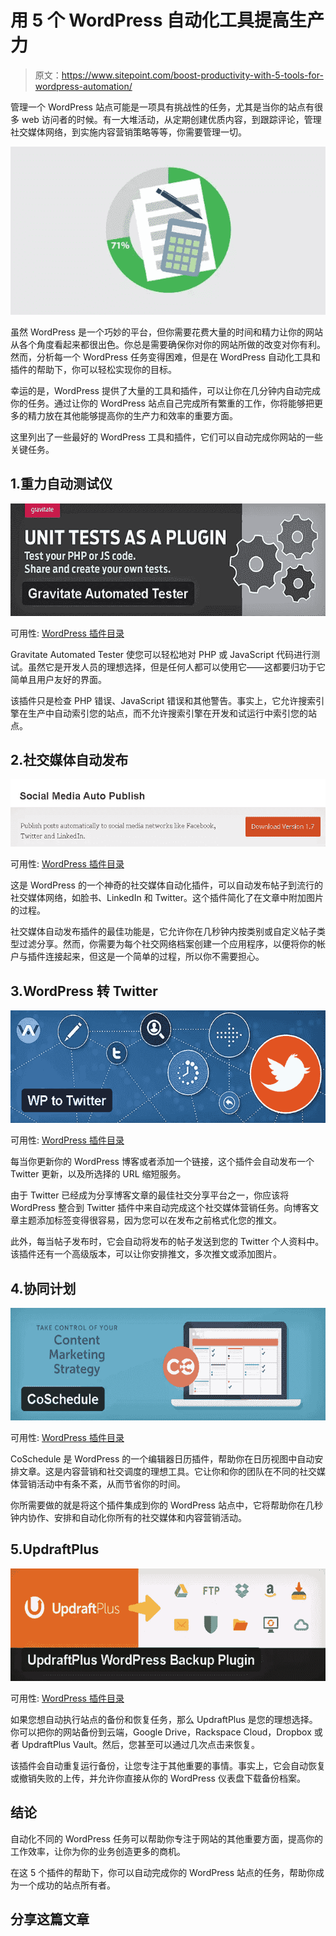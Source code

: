 # 用 5 个 WordPress 自动化工具提高生产力

> 原文：<https://www.sitepoint.com/boost-productivity-with-5-tools-for-wordpress-automation/>

管理一个 WordPress 站点可能是一项具有挑战性的任务，尤其是当你的站点有很多 web 访问者的时候。有一大堆活动，从定期创建优质内容，到跟踪评论，管理社交媒体网络，到实施内容营销策略等等，你需要管理一切。

![automation tools](img/0ef33c15ed05ff1fc272d97ef45d5a01.png)

虽然 WordPress 是一个巧妙的平台，但你需要花费大量的时间和精力让你的网站从各个角度看起来都很出色。你总是需要确保你对你的网站所做的改变对你有利。然而，分析每一个 WordPress 任务变得困难，但是在 WordPress 自动化工具和插件的帮助下，你可以轻松实现你的目标。

幸运的是，WordPress 提供了大量的工具和插件，可以让你在几分钟内自动完成你的任务。通过让你的 WordPress 站点自己完成所有繁重的工作，你将能够把更多的精力放在其他能够提高你的生产力和效率的重要方面。

这里列出了一些最好的 WordPress 工具和插件，它们可以自动完成你网站的一些关键任务。

## 1.重力自动测试仪

![Gravitate Automated Tester](img/be008414bf1161441c5995d3380f4bb9.png)

可用性: [WordPress 插件目录](https://wordpress.org/plugins/gravitate-automated-tester/)

Gravitate Automated Tester 使您可以轻松地对 PHP 或 JavaScript 代码进行测试。虽然它是开发人员的理想选择，但是任何人都可以使用它——这都要归功于它简单且用户友好的界面。

该插件只是检查 PHP 错误、JavaScript 错误和其他警告。事实上，它允许搜索引擎在生产中自动索引您的站点，而不允许搜索引擎在开发和试运行中索引您的站点。

## 2.社交媒体自动发布

![Social Media Auto Publish](img/be4d793319d44683e000364a49f71228.png)

可用性: [WordPress 插件目录](https://wordpress.org/plugins/social-media-auto-publish/)

这是 WordPress 的一个神奇的社交媒体自动化插件，可以自动发布帖子到流行的社交媒体网络，如脸书、LinkedIn 和 Twitter。这个插件简化了在文章中附加图片的过程。

社交媒体自动发布插件的最佳功能是，它允许你在几秒钟内按类别或自定义帖子类型过滤分享。然而，你需要为每个社交网络档案创建一个应用程序，以便将你的帐户与插件连接起来，但这是一个简单的过程，所以你不需要担心。

## 3.WordPress 转 Twitter

![wp to twitter](img/ea631e4347b58b18986612343e13c754.png)

可用性: [WordPress 插件目录](https://wordpress.org/plugins/wp-to-twitter/)

每当你更新你的 WordPress 博客或者添加一个链接，这个插件会自动发布一个 Twitter 更新，以及所选择的 URL 缩短服务。

由于 Twitter 已经成为分享博客文章的最佳社交分享平台之一，你应该将 WordPress 整合到 Twitter 插件中来自动完成这个社交媒体营销任务。向博客文章主题添加标签变得很容易，因为您可以在发布之前格式化您的推文。

此外，每当帖子发布时，它会自动将发布的帖子发送到您的 Twitter 个人资料中。该插件还有一个高级版本，可以让你安排推文，多次推文或添加图片。

## 4.协同计划

![CoSchedule](img/03b2a74625e8ee899536a9a1d018436f.png)

可用性: [WordPress 插件目录](https://wordpress.org/plugins/coschedule-by-todaymade/)

CoSchedule 是 WordPress 的一个编辑器日历插件，帮助你在日历视图中自动安排文章。这是内容营销和社交调度的理想工具。它让你和你的团队在不同的社交媒体营销活动中有条不紊，从而节省你的时间。

你所需要做的就是将这个插件集成到你的 WordPress 站点中，它将帮助你在几秒钟内协作、安排和自动化你所有的社交媒体和内容营销活动。

## 5.UpdraftPlus

![updraft plus](img/0fe877a8b73873dcad50f9174f6fcd1d.png)

可用性: [WordPress 插件目录](https://wordpress.org/plugins/updraftplus/)

如果您想自动执行站点的备份和恢复任务，那么 UpdraftPlus 是您的理想选择。你可以把你的网站备份到云端，Google Drive，Rackspace Cloud，Dropbox 或者 UpdraftPlus Vault。然后，您甚至可以通过几次点击来恢复。

该插件会自动重复运行备份，让您专注于其他重要的事情。事实上，它会自动恢复或撤销失败的上传，并允许你直接从你的 WordPress 仪表盘下载备份档案。

## 结论

自动化不同的 WordPress 任务可以帮助你专注于网站的其他重要方面，提高你的工作效率，让你为你的业务创造更多的商机。

在这 5 个插件的帮助下，你可以自动完成你的 WordPress 站点的任务，帮助你成为一个成功的站点所有者。

## 分享这篇文章